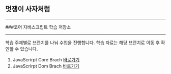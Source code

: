 ## 멋쟁이 사자처럼

---

###코어 자바스크립트 학습 저장소

---

학습 주제별로 브랜치를 나눠 수업을 진행합니다.
학습 자료는 해당 브랜치로 이동 후 확인할 수 있습니다.

1. JavaScrirpt Core Brach [바로가기](https://github.com/roben31380/core_javascript/tree/01.core)
2. JavaScrirpt Dom Brach [바로가기](https://www.naver.com)
